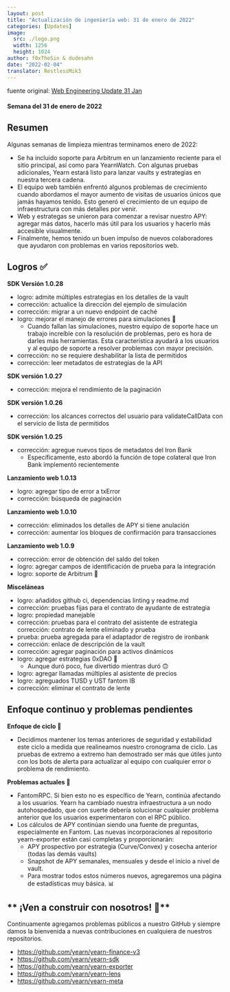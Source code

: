 ```yaml
---
layout: post
title: "Actualización de ingeniería web: 31 de enero de 2022"
categories: [Updates]
image:
  src: ./logo.png
  width: 1256
  height: 1024
author: f0xTheSin & dudesahn
date: "2022-02-04"
translator: RestlessMik3
---
```


fuente original: [Web Engineering Update 31 Jan](https://yearnweb.substack.com/p/yearn-web-engineering-update-160?s=r)

#### Semana del 31 de enero de 2022

## **Resumen**

Algunas semanas de limpieza mientras terminamos enero de 2022:

- Se ha incluido soporte para Arbitrum en un lanzamiento reciente para el sitio principal, así como para YearnWatch. Con algunas pruebas adicionales, Yearn estará listo para lanzar vaults y estrategias en nuestra tercera cadena.
- El equipo web también enfrentó algunos problemas de crecimiento cuando abordamos el mayor aumento de visitas de usuarios únicos que jamás hayamos tenido. Esto generó el crecimiento de un equipo de infraestructura con más detalles por venir.
- Web y estrategas se unieron para comenzar a revisar nuestro APY: agregar más datos, hacerlo más útil para los usuarios y hacerlo más accesible visualmente.
- Finalmente, hemos tenido un buen impulso de nuevos colaboradores que ayudaron con problemas en varios repositorios web.

## **Logros ✅**

**SDK Versión 1.0.28**

- logro: admite múltiples estrategias en los detalles de la vault
- corrección: actualice la dirección del ejemplo de simulación
- corrección: migrar a un nuevo endpoint de caché
- logro: mejorar el manejo de errores para simulaciones 🤬
    - Cuando fallan las simulaciones, nuestro equipo de soporte hace un trabajo increíble con la resolución de problemas, pero es hora de darles más herramientas. Esta característica ayudará a los usuarios y al equipo de soporte a resolver problemas con mayor precisión.
- corrección: no se requiere deshabilitar la lista de permitidos
- corrección: leer metadatos de estrategias de la API

**SDK versión 1.0.27**

- corrección: mejora el rendimiento de la paginación

**SDK versión 1.0.26**

- corrección: los alcances correctos del usuario para validateCallData con el servicio de lista de permitidos

**SDK versión 1.0.25**

- corrección: agregue nuevos tipos de metadatos del Iron Bank
    - Específicamente, esto abordó la función de tope colateral que Iron Bank implementó recientemente

**Lanzamiento web 1.0.13**

- logro: agregar tipo de error a txError
- corrección: búsqueda de paginación

**Lanzamiento web 1.0.10**

- corrección: eliminados los detalles de APY si tiene anulación
- corrección: aumentar los bloques de confirmación para transacciones

**Lanzamiento web 1.0.9**

- corrección: error de obtención del saldo del token
- logro: agregar campos de identificación de prueba para la integración
- logro: soporte de Arbitrum 🚀

**Misceláneas**

- logro: añadidos github ci, dependencias linting y readme.md 
- corrección: pruebas fijas para el contrato de ayudante de estrategia
- logro: propiedad manejable
- corrección: pruebas para el contrato del asistente de estrategia corrección: contrato de lente eliminado y prueba
- prueba: prueba agregada para el adaptador de registro de ironbank
- corrección: enlace de descripción de la vault
- corrección: agregar paginación para activos dinámicos
- logro: agregar estrategias 0xDAO 🤑
    - Aunque duró poco, fue divertido mientras duró 🙃
- logro: agregar llamadas múltiples al asistente de precios
- logro: agreguados TUSD y UST fantom IB
- corrección: eliminar el contrato de lente

## **Enfoque continuo y problemas pendientes**

**Enfoque de ciclo 🎯**

- Decidimos mantener los temas anteriores de seguridad y estabilidad este ciclo a medida que realineamos nuestro cronograma de ciclo. Las pruebas de extremo a extremo han demostrado ser más que útiles junto con los bots de alerta para actualizar al equipo con cualquier error o problema de rendimiento.

**Problemas actuales 🐛**

- FantomRPC. Si bien esto no es específico de Yearn, continúa afectando a los usuarios. Yearn ha cambiado nuestra infraestructura a un nodo autohospedado, que con suerte debería solucionar cualquier problema anterior que los usuarios experimentaron con el RPC público.
- Los cálculos de APY continúan siendo una fuente de preguntas, especialmente en Fantom. Las nuevas incorporaciones al repositorio yearn-exporter están casi completas y proporcionarán:
    - APY prospectivo por estrategia (Curve/Convex) y cosecha anterior (todas las demás vaults)
    - Snapshot de APY semanales, mensuales y desde el inicio a nivel de vault.
    - Para mostrar todos estos números nuevos, agregaremos una página de estadísticas muy básica. 📊

## ** ¡Ven a construir con nosotros! 👷**

Continuamente agregamos problemas públicos a nuestro GitHub y siempre damos la bienvenida a nuevas contribuciones en cualquiera de nuestros repositorios.

- https://github.com/yearn/yearn-finance-v3
- https://github.com/yearn/yearn-sdk
- https://github.com/yearn/yearn-exporter
- https://github.com/yearn/yearn-lens
- https://github.com/yearn/yearn-meta
